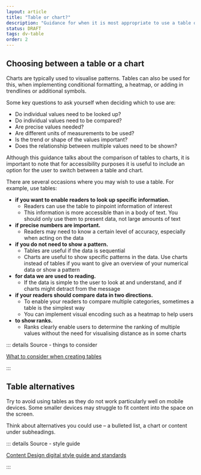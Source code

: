 ```yaml
---
layout: article
title: "Table or chart?"
description: "Guidance for when it is most appropriate to use a table over a chart"
status: DRAFT
tags: dv-table
order: 2 
---
```

## Choosing between a table or a chart  
  
Charts are typically used to visualise patterns. Tables can also be used for this, when implementing conditional formatting, a heatmap, or adding in trendlines or additional symbols.  
  
Some key questions to ask yourself when deciding which to use are:  

- Do individual values need to be looked up?
- Do individual values need to be compared?
- Are precise values needed?
- Are different units of measurements to be used?
- Is the trend or shape of the values important?
- Does the relationship between multiple values need to be shown?  
  
Although this guidance talks about the comparison of tables to charts, it is important to note that for accessibility purposes it is useful to include an option for the user to switch between a table and chart.  
  
There are several occasions where you may wish to use a table. For example, use tables:  
  
- **if you want to enable readers to look up specific information.**
    - Readers can use the table to pinpoint information of interest
    - This information is more accessible than in a body of text. You should only use them to present data, not large amounts of text
- **if precise numbers are important.**
    - Readers may need to know a certain level of accuracy, especially when acting on the data
- **if you do not need to show a pattern.**
    - Tables are useful if the data is sequential
    - Charts are useful to show specific patterns in the data. Use charts instead of tables if you want to give an overview of your numerical data or show a pattern
- **for data we are used to reading.**
    - If the data is simple to the user to look at and understand, and if charts might detract from the message
- **if your readers should compare data in two directions.**
    - To enable your readers to compare multiple categories, sometimes a table is the simplest way
    - You can implement visual encoding such as a heatmap to help users
- **to show ranks.**
    - Ranks clearly enable users to determine the ranking of multiple values without the need for visualising distance as in some charts  

::: details Source - things to consider

[What to consider when creating tables][table 1]

:::  
  
## Table alternatives  
  
Try to avoid using tables as they do not work particularly well on mobile devices. Some smaller devices may struggle to fit content into the space on the screen.  
  
Think about alternatives you could use – a bulleted list, a chart or content under subheadings.
  
::: details Source - style guide

[Content Design digital style guide and standards][table 2]

:::

[table 1]: https://blog.datawrapper.de/guide-what-to-consider-when-creating-tables/
[table 2]: https://nhsbsauk.sharepoint.com/sites/DigitalContentDesignTeam/SitePages/NHSBSA-digital-style-guide-and-standards.aspx#tables